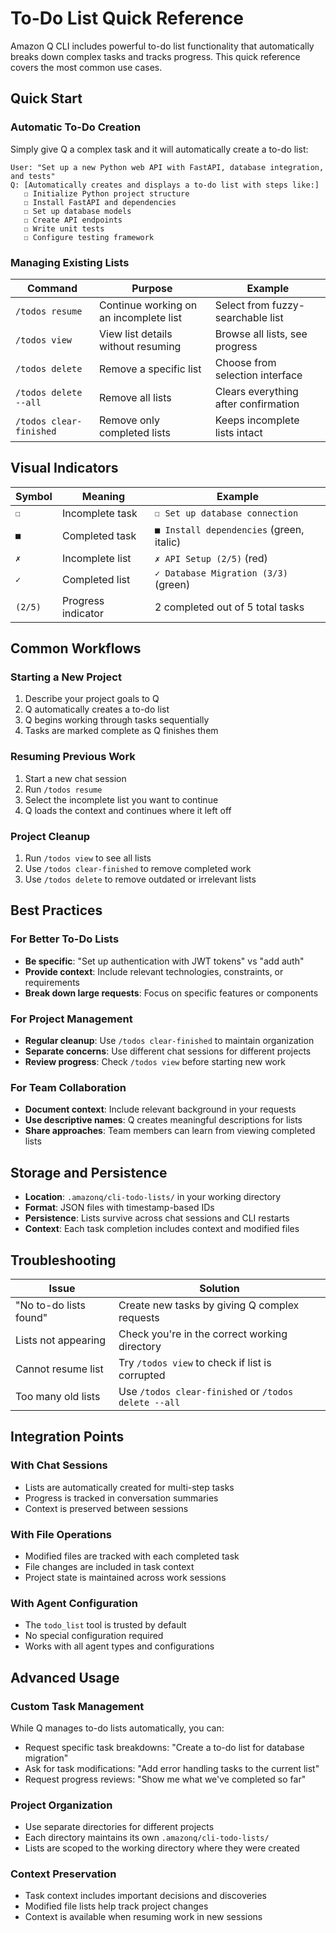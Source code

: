 # To-Do List Quick Reference

Amazon Q CLI includes powerful to-do list functionality that automatically breaks down complex tasks and tracks progress. This quick reference covers the most common use cases.

## Quick Start

### Automatic To-Do Creation
Simply give Q a complex task and it will automatically create a to-do list:

```
User: "Set up a new Python web API with FastAPI, database integration, and tests"
Q: [Automatically creates and displays a to-do list with steps like:]
   ☐ Initialize Python project structure
   ☐ Install FastAPI and dependencies  
   ☐ Set up database models
   ☐ Create API endpoints
   ☐ Write unit tests
   ☐ Configure testing framework
```

### Managing Existing Lists

| Command | Purpose | Example |
|---------|---------|---------|
| `/todos resume` | Continue working on an incomplete list | Select from fuzzy-searchable list |
| `/todos view` | View list details without resuming | Browse all lists, see progress |
| `/todos delete` | Remove a specific list | Choose from selection interface |
| `/todos delete --all` | Remove all lists | Clears everything after confirmation |
| `/todos clear-finished` | Remove only completed lists | Keeps incomplete lists intact |

## Visual Indicators

| Symbol | Meaning | Example |
|--------|---------|---------|
| `☐` | Incomplete task | `☐ Set up database connection` |
| `■` | Completed task | `■ Install dependencies` (green, italic) |
| `✗` | Incomplete list | `✗ API Setup (2/5)` (red) |
| `✓` | Completed list | `✓ Database Migration (3/3)` (green) |
| `(2/5)` | Progress indicator | 2 completed out of 5 total tasks |

## Common Workflows

### Starting a New Project
1. Describe your project goals to Q
2. Q automatically creates a to-do list
3. Q begins working through tasks sequentially
4. Tasks are marked complete as Q finishes them

### Resuming Previous Work
1. Start a new chat session
2. Run `/todos resume`
3. Select the incomplete list you want to continue
4. Q loads the context and continues where it left off

### Project Cleanup
1. Run `/todos view` to see all lists
2. Use `/todos clear-finished` to remove completed work
3. Use `/todos delete` to remove outdated or irrelevant lists

## Best Practices

### For Better To-Do Lists
- **Be specific**: "Set up authentication with JWT tokens" vs "add auth"
- **Provide context**: Include relevant technologies, constraints, or requirements
- **Break down large requests**: Focus on specific features or components

### For Project Management
- **Regular cleanup**: Use `/todos clear-finished` to maintain organization
- **Separate concerns**: Use different chat sessions for different projects
- **Review progress**: Check `/todos view` before starting new work

### For Team Collaboration
- **Document context**: Include relevant background in your requests
- **Use descriptive names**: Q creates meaningful descriptions for lists
- **Share approaches**: Team members can learn from viewing completed lists

## Storage and Persistence

- **Location**: `.amazonq/cli-todo-lists/` in your working directory
- **Format**: JSON files with timestamp-based IDs
- **Persistence**: Lists survive across chat sessions and CLI restarts
- **Context**: Each task completion includes context and modified files

## Troubleshooting

| Issue | Solution |
|-------|----------|
| "No to-do lists found" | Create new tasks by giving Q complex requests |
| Lists not appearing | Check you're in the correct working directory |
| Cannot resume list | Try `/todos view` to check if list is corrupted |
| Too many old lists | Use `/todos clear-finished` or `/todos delete --all` |

## Integration Points

### With Chat Sessions
- Lists are automatically created for multi-step tasks
- Progress is tracked in conversation summaries
- Context is preserved between sessions

### With File Operations
- Modified files are tracked with each completed task
- File changes are included in task context
- Project state is maintained across work sessions

### With Agent Configuration
- The `todo_list` tool is trusted by default
- No special configuration required
- Works with all agent types and configurations

## Advanced Usage

### Custom Task Management
While Q manages to-do lists automatically, you can:
- Request specific task breakdowns: "Create a to-do list for database migration"
- Ask for task modifications: "Add error handling tasks to the current list"
- Request progress reviews: "Show me what we've completed so far"

### Project Organization
- Use separate directories for different projects
- Each directory maintains its own `.amazonq/cli-todo-lists/`
- Lists are scoped to the working directory where they were created

### Context Preservation
- Task context includes important decisions and discoveries
- Modified file lists help track project changes
- Context is available when resuming work in new sessions
